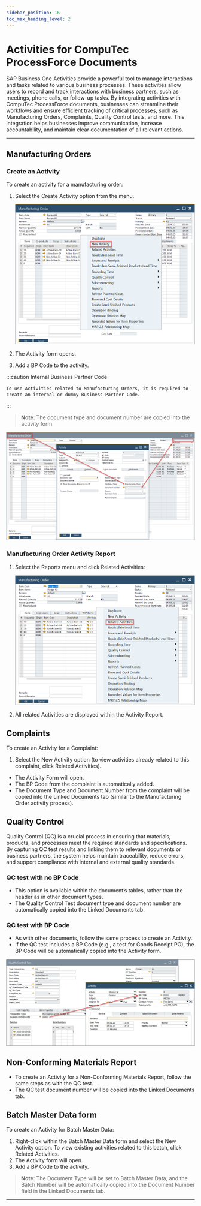 ```yaml
---
sidebar_position: 16
toc_max_heading_level: 2
---
```


# Activities for CompuTec ProcessForce Documents

SAP Business One Activities provide a powerful tool to manage interactions and tasks related to various business processes. These activities allow users to record and track interactions with business partners, such as meetings, phone calls, or follow-up tasks. By integrating activities with CompuTec ProcessForce documents, businesses can streamline their workflows and ensure efficient tracking of critical processes, such as Manufacturing Orders, Complaints, Quality Control tests, and more. This integration helps businesses improve communication, increase accountability, and maintain clear documentation of all relevant actions.

---

## Manufacturing Orders

### Create an Activity

To create an activity for a manufacturing order:

1. Select the Create Activity option from the menu.

    ![Activities](./media/activities-for-processforce-documents/manufacturing-order-new-activity.webp)

2. The Activity form opens.

3. Add a BP Code to the activity.

:::caution
    Internal Business Partner Code

    To use Activities related to Manufacturing Orders, it is required to create an internal or dummy Business Partner Code.
:::

>**Note**: The document type and document number are copied into the activity form

![Activity Document Number](./media/activities-for-processforce-documents/activity-document-number.webp)

### Manufacturing Order Activity Report

1. Select the Reports menu and click Related Activities:

    ![Related Activities](./media/activities-for-processforce-documents/manufacturing-order-related-activities.webp)

2. All related Activities are displayed within the Activity Report.

## Complaints

To create an Activity for a Complaint:

1. Select the New Activity option (to view activities already related to this complaint, click Related Activities).

- The Activity Form will open.
- The BP Code from the complaint is automatically added.
- The Document Type and Document Number from the complaint will be copied into the Linked Documents tab (similar to the Manufacturing Order activity process).

## Quality Control

Quality Control (QC) is a crucial process in ensuring that materials, products, and processes meet the required standards and specifications. By capturing QC test results and linking them to relevant documents or business partners, the system helps maintain traceability, reduce errors, and support compliance with internal and external quality standards.

### QC test with no BP Code

- This option is available within the document’s tables, rather than the header as in other document types.
- The Quality Control Test document type and document number are automatically copied into the Linked Documents tab.

### QC test with BP Code

- As with other documents, follow the same process to create an Activity.
- If the QC test includes a BP Code (e.g., a test for Goods Receipt PO), the BP Code will be automatically copied into the Activity form.

![Quality Control Business Partner](./media/activities-for-processforce-documents/quality-control-business-partner.webp)

## Non-Conforming Materials Report

- To create an Activity for a Non-Conforming Materials Report, follow the same steps as with the QC test.
- The QC test document number will be copied into the Linked Documents tab.

## Batch Master Data form

To create an Activity for Batch Master Data:

1. Right-click within the Batch Master Data form and select the New Activity option. To view existing activities related to this batch, click Related Activities.
2. The Activity form will open.
3. Add a BP Code to the activity.

>**Note**: The Document Type will be set to Batch Master Data, and the Batch Number will be automatically copied into the Document Number field in the Linked Documents tab.

---
